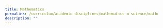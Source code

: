 ```yaml
---
title: Mathematics
permalink: /curriculum/academic-disciplines/mathematics-n-science/mathematics/
description: ""
---
```

